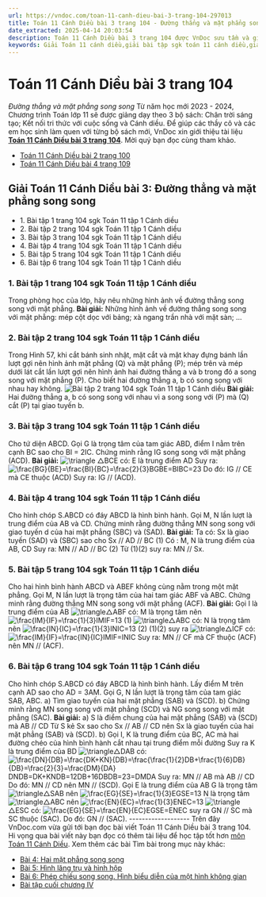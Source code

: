 ```yaml
---
url: https://vndoc.com/toan-11-canh-dieu-bai-3-trang-104-297013
title: Toán 11 Cánh Diều bài 3 trang 104 - Đường thẳng và mặt phẳng song song - VnDoc.com
date_extracted: 2025-04-14 20:03:54
description: Toán 11 Cánh Diều bài 3 trang 104 được VnDoc sưu tầm và giới thiệu với lời giải chi tiết, rõ ràng theo khung chương trình sách giáo khoa Toán 11 Cánh diều. Mời các em cùng tham khảo để nắm được nội dung bài học.
keywords: Giải Toán 11 cánh diều,giải bài tập sgk toán 11 cánh diều,giải bài tập toán lớp 11,toán 11 cánh diều trang 104,giải toán 11 cánh diều tập 2,hướng dẫn giải toán 11 trang 104,bài tập trang 104 toán lớp 11,bài tập hai đường thẳng và mặt phẳng song song lớp 11
---
```


# Toán 11 Cánh Diều bài 3 trang 104
 _Đường thẳng và mặt phẳng song song_
Từ năm học mới 2023 - 2024, Chương trình Toán lớp 11 sẽ được giảng dạy theo 3 bộ sách: Chân trời sáng tạo; Kết nối tri thức với cuộc sống và Cánh diều. Để giúp các thầy cô và các em học sinh làm quen với từng bộ sách mới, VnDoc xin giới thiệu tài liệu **[Toán 11 Cánh Diều bài 3 trang 104](<https://vndoc.com/toan-11-canh-dieu-bai-3-trang-104-297013>)**. Mời quý bạn đọc cùng tham khảo.
  * [Toán 11 Cánh Diều bài 2 trang 100](<https://vndoc.com/toan-11-canh-dieu-bai-2-trang-100-296907>)
  * [Toán 11 Cánh Diều bài 4 trang 109](<https://vndoc.com/toan-11-canh-dieu-bai-4-trang-109-297018>)

## Giải Toán 11 Cánh Diều bài 3: Đường thẳng và mặt phẳng song song
  * 1\. Bài tập 1 trang 104 sgk Toán 11 tập 1 Cánh diều
  * 2\. Bài tập 2 trang 104 sgk Toán 11 tập 1 Cánh diều
  * 3\. Bài tập 3 trang 104 sgk Toán 11 tập 1 Cánh diều
  * 4\. Bài tập 4 trang 104 sgk Toán 11 tập 1 Cánh diều
  * 5\. Bài tập 5 trang 104 sgk Toán 11 tập 1 Cánh diều
  * 6\. Bài tập 6 trang 104 sgk Toán 11 tập 1 Cánh diều

### 1\. Bài tập 1 trang 104 sgk Toán 11 tập 1 Cánh diều
Trong phòng học của lớp, hãy nêu những hình ảnh về đường thẳng song song với mặt phẳng.
**Bài giải:**
Những hình ảnh về đường thẳng song song với mặt phẳng: mép cột dọc với bảng; xà ngang trần nhà với mặt sàn; ...
### 2\. Bài tập 2 trang 104 sgk Toán 11 tập 1 Cánh diều
Trong Hình 57, khi cắt bánh sinh nhật, mặt cắt và mặt khay đựng bánh lần lượt gợi nên hình ảnh mặt phẳng \(Q\) và mặt phẳng \(P\); mép trên và mép dưới lát cắt lần lượt gợi nên hình ảnh hai đường thẳng a và b trong đó a song song với mặt phẳng \(P\). Cho biết hai đường thẳng a, b có song song với nhau hay không.
![Bài tập 2 trang 104 sgk Toán 11 tập 1 Cánh diều](https://i.vdoc.vn/data/image/2023/05/16/giai-toan-11-canh-dieu-chuong-4-bai-3-1.jpg)
**Bài giải:**
Hai đường thẳng a, b có song song với nhau vì a song song với \(P\) mà \(Q\) cắt \(P\) tại giao tuyến b.
### **3\. Bài tập 3 trang 104 sgk Toán 11 tập 1 Cánh diều**
Cho tứ diện ABCD. Gọi G là trọng tâm của tam giác ABD, điểm I nằm trên cạnh BC sao cho BI = 2IC. Chứng minh rằng IG song song với mặt phẳng \(ACD\).
**Bài giải:**
![\\triangle](https://i.vdoc.vn/data/image/blank.png) △BCE có: E là trung điểm AD
Suy ra: ![\\frac{BG}{BE}=\\frac{BI}{BC}=\\frac{2}{3}](https://i.vdoc.vn/data/image/blank.png)BGBE=BIBC=23
Do đó: IG // CE
mà CE thuộc \(ACD\)
Suy ra: IG // \(ACD\).
### 4\. Bài tập 4 trang 104 sgk Toán 11 tập 1 Cánh diều
Cho hình chóp S.ABCD có đáy ABCD là hình bình hành. Gọi M, N lần lượt là trung điểm của AB và CD. Chứng minh rằng đường thẳng MN song song với giao tuyến d của hai mặt phẳng \(SBC\) và \(SAD\).
**Bài giải:**
Ta có: Sx là giao tuyến \(SAD\) và \(SBC\) sao cho Sx // AD // BC \(1\)
Có : M, N là trung điểm của AB, CD
Suy ra: MN // AD // BC \(2\)
Từ \(1\)\(2\) suy ra: MN // Sx.
### **5\. Bài tập 5 trang 104 sgk Toán 11 tập 1 Cánh diều**
Cho hai hình bình hành ABCD và ABEF không cùng nằm trong một mặt phẳng. Gọi M, N lần lượt là trọng tâm của hai tam giác ABF và ABC. Chứng minh rằng đường thẳng MN song song với mặt phẳng \(ACF\).
**Bài giải:**
Gọi I là trung điểm của AB
![\\triangle](https://i.vdoc.vn/data/image/blank.png)△ABF có: M là trọng tâm nên ![\\frac{IM}{IF}=\\frac{1}{3}](https://i.vdoc.vn/data/image/blank.png)IMIF=13 \(1\)
![\\triangle](https://i.vdoc.vn/data/image/blank.png)△ABC có: N là trọng tâm nên ![\\frac{IN}{IC}=\\frac{1}{3}](https://i.vdoc.vn/data/image/blank.png)INIC=13 \(2\)
\(1\)\(2\) suy ra ![\\triangle](https://i.vdoc.vn/data/image/blank.png)△ICF có: ![\\frac{IM}{IF}=\\frac{IN}{IC}](https://i.vdoc.vn/data/image/blank.png)IMIF=INIC
Suy ra: MN // CF mà CF thuộc \(ACF\) nên MN // \(ACF\).
### **6\. Bài tập 6 trang 104 sgk Toán 11 tập 1 Cánh diều**
Cho hình chóp S.ABCD có đáy ABCD là hình bình hành. Lấy điểm M trên cạnh AD sao cho AD = 3AM. Gọi G, N lần lượt là trọng tâm của tam giác SAB, ABC.
a\) Tìm giao tuyến của hai mặt phẳng \(SAB\) và \(SCD\).
b\) Chứng minh rằng MN song song với mặt phẳng \(SCD\) và NG song song với mặt phẳng \(SAC\).
**Bài giải:**
a\) S là điểm chung của hai mặt phẳng \(SAB\) và \(SCD\) mà AB // CD
Từ S kẻ Sx sao cho Sx // AB // CD nên Sx là giao tuyến của hai mặt phẳng \(SAB\) và \(SCD\).
b\) Gọi I, K là trung điểm của BC, AC
mà hai đường chéo của hình bình hành cắt nhau tại trung điểm mỗi đường
Suy ra K là trung điểm của BD
![\\triangle](https://i.vdoc.vn/data/image/blank.png)△DAB có: ![\\frac{DN}{DB}=\\frac{DK+KN}{DB}=\\frac{\\frac{1}{2}DB+\\frac{1}{6}DB}{DB}=\\frac{2}{3}=\\frac{DM}{DA}](https://i.vdoc.vn/data/image/blank.png)DNDB=DK+KNDB=12DB+16DBDB=23=DMDA
Suy ra: MN // AB mà AB // CD
Do đó: MN // CD nên MN // \(SCD\).
Gọi E là trung điểm của AB
G là trọng tâm ![\\triangle](https://i.vdoc.vn/data/image/blank.png)△SAB nên ![\\frac{EG}{SE}=\\frac{1}{3}](https://i.vdoc.vn/data/image/blank.png)EGSE=13
N là trọng tâm ![\\triangle](https://i.vdoc.vn/data/image/blank.png)△ABC nên ![\\frac{EN}{EC}=\\frac{1}{3}](https://i.vdoc.vn/data/image/blank.png)ENEC=13
![\\triangle](https://i.vdoc.vn/data/image/blank.png)△ESC có: ![\\frac{EG}{SE}=\\frac{EN}{EC}](https://i.vdoc.vn/data/image/blank.png)EGSE=ENEC suy ra GN // SC
mà SC thuộc \(SAC\). Do đó: GN // \(SAC\).
\-------------------
Trên đây VnDoc.com vừa gửi tới bạn đọc bài viết Toán 11 Cánh Diều bài 3 trang 104. Hi vọng qua bài viết này bạn đọc có thêm tài liệu để học tập tốt hơn [môn Toán 11 Cánh Diều](<https://vndoc.com/toan-11-canh-dieu>).
Xem thêm các bài Tìm bài trong mục này khác:
  * [Bài 4: Hai mặt phẳng song song](</toan-11-canh-dieu-bai-4-trang-109-297018>)
  * [Bài 5: Hình lăng trụ và hình hộp](</toan-11-canh-dieu-bai-5-trang-113-297022>)
  * [Bài 6: Phép chiếu song song. Hình biểu diễn của một hình không gian](</toan-11-canh-dieu-bai-6-trang-119-297024>)
  * [Bài tập cuối chương IV](</toan-11-canh-dieu-bai-tap-cuoi-chuong-4-297026>)

